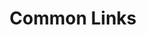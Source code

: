 ---
layout: links
title: Common Links
sections:
  resources:
    color: 
      button: c6c8d2
      standard: 1d192c
    categories:
      - name: General Platform One
        filter: General-Platform-One
        links:
          - title: Tron IL4 Confluence
            filter: "tron-il4-confluence"
            link: https://confluence.collab.cdl.af.mil/display/TRON/Tron
            description: >
              Go here to learn more about P1 and associated value streams.
          - title: Jira Service Desk
            filter: Jira-Service-Desk
            link: https://jira.il2.dsop.io/servicedesk/customer/portal/1/group/38?groupId=38
            description: > 
              Go here to to submit a request to the Platform One helpdesk for things like Pipeline Creation, DevSecOps Support, Platform Feature Requests, Confluence spaces, Jira spaces, and Mattermost Teams.
          - title: P1 Self-Serve Content
            filter: P1-Self-Serve-Content
            link: https://auth.galvanize.com/register?uid=fbc9761c8f97c752ea
            description: > 
              Go here to run through a quick online course describing Platform One and the Continuous Authority to Operate.
          - title: Status of Tron Pipelines
            filter: status-of-tron-pipelines
            link: https://jira.il2.dsop.io/secure/RapidBoard.jspa?rapidView=142&projectKey=COT&quickFilter=562
            description: > 
              Go here to quickly see the status of your pipelines or CtF within Platform One.
      - name: FOUO/CUI Enterprise Collaboration on Platform One
        filter: fouo-collab
        links:
          - title: Mattermost (FOUO)
            filter: Mattermost-fouo
            link: https://chat.collab.cdl.af.mil/
            description: >
              FOUO and CUI-approved mattermost chat instance (impact level 4)
          - title: Jira (FOUO)
            filter: jira-fouo
            link: https://jira.collab.cdl.af.mil/
            description: > 
              FOUO and CUI-approved Jira instance (impact level 4)
          - title: Confluence (FOUO)
            filter: confluence-fouo
            link: https://confluence.collab.cdl.af.mil/
            description: > 
              FOUO and CUI-approved Confluence instance (impact level 4)
      - name: Publically Releasable Enterprise Collaboration on Platform One
        filter: public-collab
        links:
          - title: Mattermost
            filter: Mattermost-public
            link: https://chat.il2.dsop.io/
            description: >
              Publically releasable Mattermost chat instance (impact level 2)
          - title: Jira
            filter: jira-public
            link: https://jira.il2.dsop.io/
            description: > 
              Publically releasable Jira instance at (impact level 2)
          - title: Confluence
            filter: confluence-public
            link: https://confluence.il2.dsop.io/
            description: > 
              Publically releasable Confluence instance at (impact level 2)
---